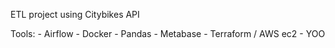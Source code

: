 ETL project using Citybikes API 

Tools:
    - Airflow
    - Docker
    - Pandas
    - Metabase
    - Terraform / AWS ec2
    - YOO

